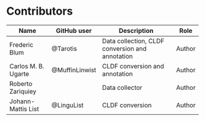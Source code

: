 # Contributors

Name | GitHub user | Description | Role |
--- | --- | --- | --- |
Frederic Blum | @Tarotis | Data collection, CLDF conversion and annotation | Author
Carlos M. B. Ugarte | @MuffinLinwist | CLDF conversion and annotation | Author
Roberto Zariquiey | | Data collector | Author
Johann-Mattis List | @LinguList| CLDF conversion | Author
